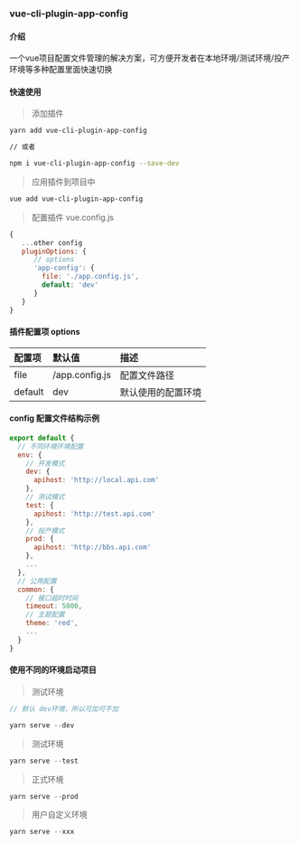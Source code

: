 ### vue-cli-plugin-app-config

#### 介绍

一个vue项目配置文件管理的解决方案，可方便开发者在本地环境/测试环境/投产环境等多种配置里面快速切换

#### 快速使用

> 添加插件

```sh
yarn add vue-cli-plugin-app-config

// 或者

npm i vue-cli-plugin-app-config --save-dev
```

> 应用插件到项目中

```sh
vue add vue-cli-plugin-app-config
```

> 配置插件 vue.config.js

```js
{
   ...other config
   pluginOptions: {
      // options
      'app-config': {
        file: './app.config.js',
        default: 'dev'
      }
   }
}
```

#### 插件配置项 options

| 配置项     | 默认值            | 描述        |
| :------ | :------------- | :-------- |
| file    | /app.config.js | 配置文件路径    |
| default | dev            | 默认使用的配置环境 |

#### config 配置文件结构示例

```js
export default {
  // 不同环境环境配置
  env: {
    // 开发模式
    dev: {
      apihost: 'http://local.api.com'
    },
    // 测试模式
    test: {
      apihost: 'http://test.api.com'
    },
    // 投产模式
    prod: {
      apihost: 'http://bbs.api.com'
    },
    ...
  },
  // 公用配置
  common: {
    // 接口超时时间
    timeout: 5000,
    // 主题配置
    theme: 'red',
    ...
  }
}
```

#### 使用不同的环境启动项目

> 测试环境

```js
// 默认 dev环境，所以可加可不加

yarn serve --dev
```

> 测试环境

```js
yarn serve --test
```

> 正式环境

```js
yarn serve --prod
```

> 用户自定义环境

```js
yarn serve --xxx
```
